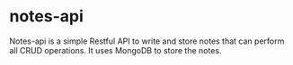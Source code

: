 # notes-api
Notes-api is a simple Restful API to write and store notes that can perform all CRUD operations.
It uses MongoDB to store the notes.
